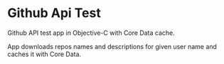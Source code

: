 # Github Api Test
Github API test app in Objective-C with Core Data cache.

App downloads repos names and descriptions for given user name and caches it with Core Data. 
